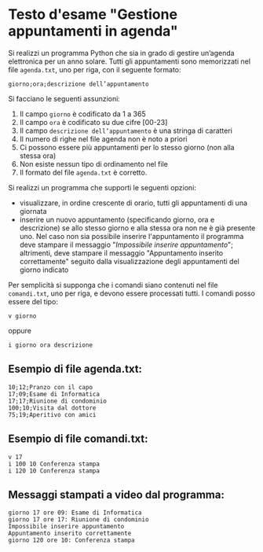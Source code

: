# Testo d'esame "Gestione appuntamenti in agenda"

Si realizzi un programma Python che sia in grado di gestire un’agenda elettronica per un anno solare. Tutti gli
appuntamenti sono memorizzati nel file `agenda.txt`, uno per riga, con il seguente formato:

    giorno;ora;descrizione dell’appuntamento

Si facciano le seguenti assunzioni:

1. Il campo `giorno` è codificato da 1 a 365
2. Il campo `ora` è codificato su due cifre [00-23]
3. Il campo `descrizione dell’appuntamento` è una stringa di caratteri
4. Il numero di righe nel file agenda non è noto a priori
5. Ci possono essere più appuntamenti per lo stesso giorno (non alla stessa ora)
6. Non esiste nessun tipo di ordinamento nel file
7. Il formato del file `agenda.txt` è corretto.

Si realizzi un programma che supporti le seguenti opzioni:

- visualizzare, in ordine crescente di orario, tutti gli appuntamenti di una giornata
- inserire un nuovo appuntamento (specificando giorno, ora e descrizione) se allo stesso giorno e alla stessa ora non ne
  è già presente uno. Nel caso non sia possibile inserire l'appuntamento il programma deve stampare il messaggio "*Impossibile inserire appuntamento*"; altrimenti, deve stampare il messaggio "Appuntamento inserito correttamente"
  seguito dalla visualizzazione degli appuntamenti del giorno indicato

Per semplicità si supponga che i comandi siano contenuti nel file `comandi.txt`, uno per riga, e devono essere
processati tutti. I comandi posso essere del tipo:

    v giorno

oppure

    i giorno ora descrizione

## Esempio di file agenda.txt:

	10;12;Pranzo con il capo
	17;09;Esame di Informatica
	17;17;Riunione di condominio
	100;10;Visita dal dottore
	75;19;Aperitivo con amici

## Esempio di file comandi.txt:

	v 17
	i 100 10 Conferenza stampa
	i 120 10 Conferenza stampa

## Messaggi stampati a video dal programma:

	giorno 17 ore 09: Esame di Informatica
	giorno 17 ore 17: Riunione di condominio
	Impossibile inserire appuntamento		
	Appuntamento inserito correttamente
	giorno 120 ore 10: Conferenza stampa
